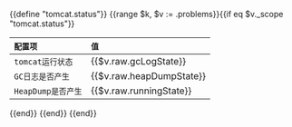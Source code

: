 {{define "tomcat.status"}} {{range $k, $v := .problems}}{{if eq $v._scope "tomcat.status"}}

| `配置项`          | `值`                 |
|:---------------|:--------------------|
| `tomcat运行状态`   | {{$v.raw.gcLogState}}  |
| `GC日志是否产生`     | {{$v.raw.heapDumpState}} |
| `HeapDump是否产生` | {{$v.raw.runningState}} |
{{end}} {{end}}
{{end}}